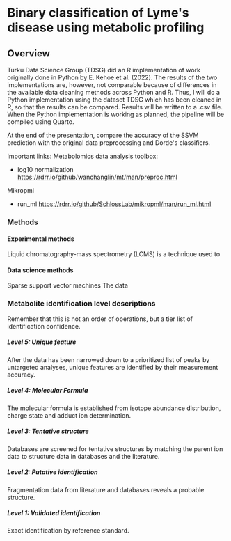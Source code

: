 # Binary classification of Lyme's disease using metabolic profiling

## Overview

Turku Data Science Group (TDSG) did an R implementation of work originally done in Python by E. Kehoe et al. (2022). The results of the two implementations are, however, not comparable because of differences in the available data cleaning methods across Python and R. Thus, I will do a Python implementation using the dataset TDSG which has been cleaned in R, so that the results can be compared. Results will be written to a .csv file. When the Python implementation is working as planned, the pipeline will be compiled using Quarto.

At the end of the presentation, compare the accuracy of the SSVM prediction with the original data preprocessing and Dorde's classifiers.


Important links:
Metabolomics data analysis toolbox:
- log10 normalization
https://rdrr.io/github/wanchanglin/mt/man/preproc.html

Mikropml
- run_ml
https://rdrr.io/github/SchlossLab/mikropml/man/run_ml.html
### Methods

#### Experimental methods

Liquid chromatography-mass spectrometry (LCMS) is a technique used to

#### Data science methods

Sparse support vector machines
The data

### Metabolite identification level descriptions
Remember that this is not an order of operations, but a tier list of identification confidence.

##### Level 5: Unique feature

After the data has been narrowed down to a prioritized list of peaks by untargeted analyses, unique features are identified by their measurement accuracy.

##### Level 4: Molecular Formula

The molecular formula is established from isotope abundance distribution, charge state and adduct ion determination.

##### Level 3: Tentative structure

Databases are screened for tentative structures by matching the parent ion data to structure data in databases and the literature.

##### Level 2: Putative identification

Fragmentation data from literature and databases reveals a probable structure.

##### Level 1: Validated identification

Exact identification by reference standard.
